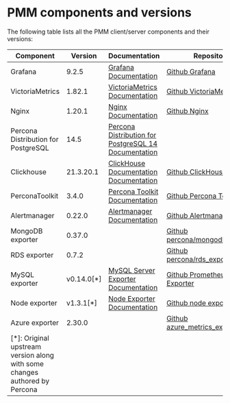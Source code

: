 # PMM components and versions

The following table lists all the PMM client/server components and their versions:


| Component| Version| Documentation                                 | Repository                                                                                                  |
|----------|--------|---------------------------------------------- |-------------------------------------------------------------------------------------------------------------|
| Grafana  | 9.2.5    | [Grafana Documentation](https://grafana.com/docs/grafana/latest/)|[Github Grafana](https://github.com/percona-platform/grafana)|                                          
| VictoriaMetrics| 1.82.1    | [VictoriaMetrics Documentation](https://docs.victoriametrics.com/)|[Github VictoriaMetrics](https://github.com/VictoriaMetrics/VictoriaMetrics)    |                                          
| Nginx    | 1.20.1 | [Nginx Documentation](http://nginx.org/en/docs/)|[Github Nginx](https://github.com/nginx/nginx-releases)                                                    |                                          
| Percona Distribution for PostgreSQL  | 14.5    | [Percona Distribution for PostgreSQL 14 Documentation](https://www.percona.com/doc/postgresql/LATEST/index.html)|              |                                          
| Clickhouse| 21.3.20.1 |[ClickHouse Documentation Documentation](https://clickhouse.com/docs/en/)|[Github ClickHouse](https://github.com/ClickHouse/ClickHouse)|                                          
| PerconaToolkit  | 3.4.0    | [Percona Toolkit Documentation](https://www.percona.com/doc/percona-toolkit/3.0/index.html)|[Github Percona Toolkit](https://github.com/percona/percona-toolkit)|                                          
| Alertmanager  | 0.22.0   | [Alertmanager Documentation](https://prometheus.io/docs/alerting/latest/alertmanager/)|[Github Alertmanager](https://github.com/prometheus/alertmanager)|                                          
| MongoDB exporter  | 0.37.0    | |[Github percona/mongodb_exporter](https://github.com/percona/mongodb_exporter)|                                          
| RDS exporter  | 0.7.2    | |[Github percona/rds_exporter](https://github.com/percona/rds_exporter)|                                          
| MySQL exporter| v0.14.0[*]   | [MySQL Server Exporter Documentation](https://grafana.com/oss/prometheus/exporters/mysql-exporter/)|[Github Prometheus MySQL Exporter](github.com/percona/mysqld_exporter)    |                                          
| Node exporter|v1.3.1[*]| [Node Exporter Documentation](https://prometheus.io/docs/guides/node-exporter/)|[Github node exporter](https://github.com/percona/node_exporter)    |                                          
| Azure exporter| 2.30.0   |            | [Github azure_metrics_exporter](https://github.com/percona/azure_metrics_exporter)    |                                          
|[*]: Original upstream version along with some changes authored by Percona                                                                                                       |



